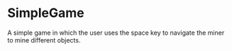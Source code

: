 # SimpleGame
A simple game in which the user uses the space key to navigate the miner to mine different objects.
